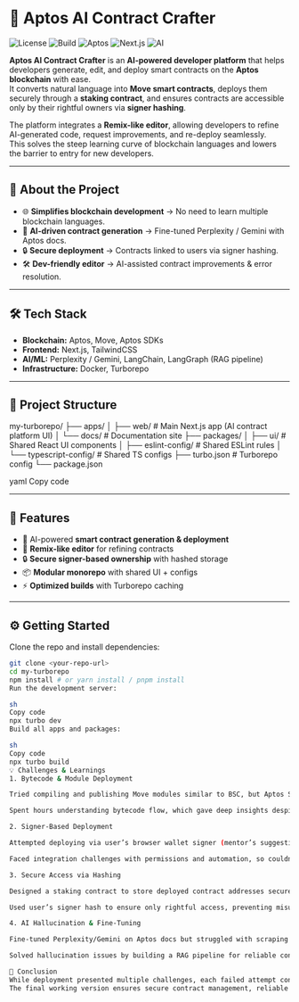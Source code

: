 # 🤖 Aptos AI Contract Crafter

![License](https://img.shields.io/badge/license-MIT-blue.svg) 
![Build](https://img.shields.io/badge/build-passing-brightgreen.svg) 
![Aptos](https://img.shields.io/badge/Blockchain-Aptos-orange) 
![Next.js](https://img.shields.io/badge/Frontend-Next.js-black) 
![AI](https://img.shields.io/badge/AI-Perplexity%20%7C%20Gemini-purple)

**Aptos AI Contract Crafter** is an **AI-powered developer platform** that helps developers generate, edit, and deploy smart contracts on the **Aptos blockchain** with ease.  
It converts natural language into **Move smart contracts**, deploys them securely through a **staking contract**, and ensures contracts are accessible only by their rightful owners via **signer hashing**.  

The platform integrates a **Remix-like editor**, allowing developers to refine AI-generated code, request improvements, and re-deploy seamlessly.  
This solves the steep learning curve of blockchain languages and lowers the barrier to entry for new developers.  

---

## 📖 About the Project

- 🌐 **Simplifies blockchain development** → No need to learn multiple blockchain languages.  
- 🤖 **AI-driven contract generation** → Fine-tuned Perplexity / Gemini with Aptos docs.  
- 🔒 **Secure deployment** → Contracts linked to users via signer hashing.  
- 🛠 **Dev-friendly editor** → AI-assisted contract improvements & error resolution.  

---

## 🛠 Tech Stack

- **Blockchain:** Aptos, Move, Aptos SDKs  
- **Frontend:** Next.js, TailwindCSS  
- **AI/ML:** Perplexity / Gemini, LangChain, LangGraph (RAG pipeline)  
- **Infrastructure:** Docker, Turborepo  

---

## 📂 Project Structure

my-turborepo/
├── apps/
│ ├── web/ # Main Next.js app (AI contract platform UI)
│ └── docs/ # Documentation site
├── packages/
│ ├── ui/ # Shared React UI components
│ ├── eslint-config/ # Shared ESLint rules
│ └── typescript-config/ # Shared TS configs
├── turbo.json # Turborepo config
└── package.json

yaml
Copy code

---

## 🚀 Features

- 📝 AI-powered **smart contract generation & deployment**  
- 🔧 **Remix-like editor** for refining contracts  
- 🔒 **Secure signer-based ownership** with hashed storage  
- 📦 **Modular monorepo** with shared UI + configs  
- ⚡ **Optimized builds** with Turborepo caching  

---

## ⚙️ Getting Started

Clone the repo and install dependencies:

```sh
git clone <your-repo-url>
cd my-turborepo
npm install # or yarn install / pnpm install
Run the development server:

sh
Copy code
npx turbo dev
Build all apps and packages:

sh
Copy code
npx turbo build
💡 Challenges & Learnings
1. Bytecode & Module Deployment

Tried compiling and publishing Move modules similar to BSC, but Aptos SDK lacked full support.

Spent hours understanding bytecode flow, which gave deep insights despite failure.

2. Signer-Based Deployment

Attempted deploying via user’s browser wallet signer (mentor’s suggestion).

Faced integration challenges with permissions and automation, so couldn’t finalize.

3. Secure Access via Hashing

Designed a staking contract to store deployed contract addresses securely.

Used user’s signer hash to ensure only rightful access, preventing misuse.

4. AI Hallucination & Fine-Tuning

Fine-tuned Perplexity/Gemini on Aptos docs but struggled with scraping and accuracy.

Solved hallucination issues by building a RAG pipeline for reliable contract generation.

📌 Conclusion
While deployment presented multiple challenges, each failed attempt contributed to deeper learning of Aptos SDK, Move language, and AI integrations.
The final working version ensures secure contract management, reliable AI outputs, and a developer-friendly interface.

